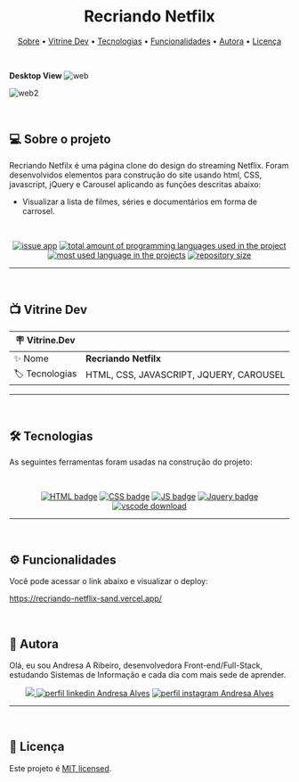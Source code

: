 <h1 align="center"> 
	 Recriando Netfilx
</h1>

<p align="center">
 <a href="#-sobre-o-projeto">Sobre</a> •
 <a href="#-vitrine-dev">Vitrine Dev</a> •
 <a href="#-tecnologias">Tecnologias</a> •
 <a href="#-funcionalidades">Funcionalidades</a> •
 <a href="#-autora">Autora</a> • 
 <a href="#-licença">Licença</a>
</p>

&nbsp;

**Desktop View**
![web](https://user-images.githubusercontent.com/94997593/236069192-b205e217-5ea2-4c44-975d-72dd40d61bb2.png)

![web2](https://user-images.githubusercontent.com/94997593/236069205-e1ee806a-dfca-4f5a-aac4-88d3e511f58d.png)



&nbsp;
<a id="-sobre-o-projeto"></a>

## 💻 Sobre o projeto

Recriando Netfilx é uma página clone do design do streaming Netflix. Foram desenvolvidos elementos para construção do site usando html, CSS, javascript, jQuery e Carousel aplicando as funções descritas abaixo:

- Visualizar a lista de filmes, séries e documentários em forma de carrosel.

&nbsp;

<p align="center">
  <a href="https://github.com/Andresa-Alves-Ribeiro/Recriando-Netflix/issues"><img src="https://img.shields.io/github/issues/Andresa-Alves-Ribeiro/Recriando-Netflix" alt="issue app" /></a>
  <a href="https://github.com/Andresa-Alves-Ribeiro/Recriando-Netflix"><img src="https://img.shields.io/github/languages/count/Andresa-Alves-Ribeiro/Recriando-Netflix" alt="total amount of programming languages used in the project" /></a>
  <a href="https://github.com/Andresa-Alves-Ribeiro/Recriando-Netflix"><img src="https://img.shields.io/github/languages/top/Andresa-Alves-Ribeiro/Recriando-Netflix" alt="most used language in the projects" /></a>
  <a href="https://github.com/Andresa-Alves-Ribeiro/Recriando-Netflix"><img src="https://img.shields.io/github/repo-size/Andresa-Alves-Ribeiro/Recriando-Netflix" alt="repository size" /></a>
<p>

---

&nbsp;
<a id="-vitrine-dev"></a>

## 📺 Vitrine Dev

| :placard: Vitrine.Dev |                                                                                                                                                    |
| --------------------- | -------------------------------------------------------------------------------------------------------------------------------------------------- |
| :sparkles: Nome       | **Recriando Netfilx** |
| :label: Tecnologias   | HTML, CSS, JAVASCRIPT, JQUERY, CAROUSEL |

---

&nbsp;
<a id="-tecnologias"></a>

## 🛠 Tecnologias

As seguintes ferramentas foram usadas na construção do projeto:

&nbsp;

<p align="center">
  <a href= "https://html.com/"><img alt="HTML badge" src="https://img.shields.io/static/v1?logoWidth=15&logoColor=FFC0CB&logo=HTML5&label=Style&message=HTML&color=FFC0CB"></a>
  <a href= "https://www.w3.org/Style/CSS/Overview.en.html/"><img alt="CSS badge" src="https://img.shields.io/static/v1?logoWidth=15&logoColor=ff7b72&logo=css3&label=Language&message=CSS&color=ff7b72"></a>
  <a href= "https://www.javascript.com/"><img alt="JS badge" src="https://img.shields.io/static/v1?logoWidth=15&logoColor=F7DF1E&logo=javascript&label=Language&message=Javascript&color=F7DF1E"></a>
  <a href= "https://jquery.com/"><img alt="Jquery badge" src="https://img.shields.io/static/v1?logoWidth=15&logoColor=7ecbee&logo=jquery&label=Language&message=jQuery&color=7ecbee"></a>
  <a href= "https://code.visualstudio.com/download"><img alt="vscode download" src="https://img.shields.io/static/v1?logoWidth=15&logoColor=007ACC&logo=Visual Studio Code&label=IDE&message=Visual Studio Code&color=007ACC"></a>
</p>

---------


&nbsp;
<a id="-funcionalidades"></a>

## ⚙️ Funcionalidades

Você pode acessar o link abaixo e visualizar o deploy:

https://recriando-netflix-sand.vercel.app/

&nbsp;
<a id="-autora"></a>

## 🦸 Autora

Olá, eu sou Andresa A Ribeiro, desenvolvedora Front-end/Full-Stack, estudando Sistemas de Informação e cada dia com mais sede de aprender.

<p align="center">
  <a href="mailto:andresa_15ga@hotmail.com"><img src="https://img.shields.io/static/v1?logoWidth=15&logoColor=ff69b4&logo=gmail&label=Outlook&message=andresa_15ga@hotmail.com&color=ff69b4" target="_blank">
  <a href= "https://www.linkedin.com/in/andresa-alves-ribeiro/"><img alt="perfil linkedin Andresa Alves" src="https://img.shields.io/static/v1?logoWidth=15&logoColor=0A66C2&logo=LinkedIn&label=LinkedIn&message=andresa-alves-ribeiro&color=0A66C2"></a>
  <a href= "https://www.instagram.com/dresa.alves/"><img alt="perfil instagram Andresa Alves" src="https://img.shields.io/static/v1?logoWidth=15&logoColor=E4405F&logo=Instagram&label=Instagram&message=@dresa.alves&color=E4405F"></a>
</p>

---

&nbsp;
<a id="-licença"></a>

## 📝 Licença

Este projeto é [MIT licensed](./LICENSE).
